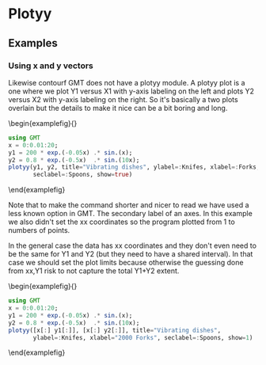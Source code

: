 # Plotyy


## Examples

### Using x and y vectors

Likewise contourf GMT does not have a plotyy module. A plotyy plot is a one where we plot
Y1 versus X1 with y-axis labeling on the left and plots Y2 versus X2 with y-axis labeling on the right.
So it's basically a two plots overlain but the details to make it nice can be a bit boring and long.

\begin{examplefig}{}
```julia
using GMT
x = 0:0.01:20;
y1 = 200 * exp.(-0.05x) .* sin.(x);
y2 = 0.8 * exp.(-0.5x)  .* sin.(10x);
plotyy(y1, y2, title="Vibrating dishes", ylabel=:Knifes, xlabel=:Forks,
       seclabel=:Spoons, show=true)
```
\end{examplefig}

Note that to make the command shorter and nicer to read we have used a less known option in GMT. The secondary label of an axes. In this example we also didn't set the xx coordinates so the program plotted from 1 to numbers of points.

In the general case the data has xx coordinates and they don't even need to be the same for Y1 and Y2 (but they need to have a shared interval). In that case we should set the plot limits because otherwise the guessing done from xx,Y1 risk to not capture the total Y1+Y2 extent.

\begin{examplefig}{}
```julia
using GMT
x = 0:0.01:20;
y1 = 200 * exp.(-0.05x) .* sin.(x);
y2 = 0.8 * exp.(-0.5x)  .* sin.(10x);
plotyy([x[:] y1[:]], [x[:] y2[:]], title="Vibrating dishes",
       ylabel=:Knifes, xlabel="2000 Forks", seclabel=:Spoons, show=1)
```
\end{examplefig}